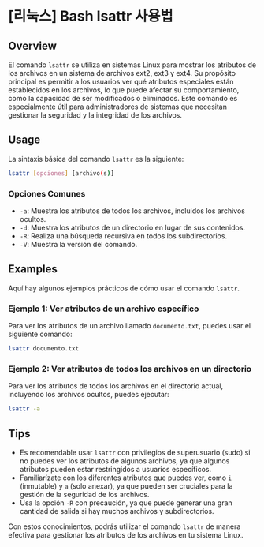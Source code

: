 # [리눅스] Bash lsattr 사용법

## Overview
El comando `lsattr` se utiliza en sistemas Linux para mostrar los atributos de los archivos en un sistema de archivos ext2, ext3 y ext4. Su propósito principal es permitir a los usuarios ver qué atributos especiales están establecidos en los archivos, lo que puede afectar su comportamiento, como la capacidad de ser modificados o eliminados. Este comando es especialmente útil para administradores de sistemas que necesitan gestionar la seguridad y la integridad de los archivos.

## Usage
La sintaxis básica del comando `lsattr` es la siguiente:

```bash
lsattr [opciones] [archivo(s)]
```

### Opciones Comunes
- `-a`: Muestra los atributos de todos los archivos, incluidos los archivos ocultos.
- `-d`: Muestra los atributos de un directorio en lugar de sus contenidos.
- `-R`: Realiza una búsqueda recursiva en todos los subdirectorios.
- `-V`: Muestra la versión del comando.

## Examples
Aquí hay algunos ejemplos prácticos de cómo usar el comando `lsattr`.

### Ejemplo 1: Ver atributos de un archivo específico
Para ver los atributos de un archivo llamado `documento.txt`, puedes usar el siguiente comando:

```bash
lsattr documento.txt
```

### Ejemplo 2: Ver atributos de todos los archivos en un directorio
Para ver los atributos de todos los archivos en el directorio actual, incluyendo los archivos ocultos, puedes ejecutar:

```bash
lsattr -a
```

## Tips
- Es recomendable usar `lsattr` con privilegios de superusuario (sudo) si no puedes ver los atributos de algunos archivos, ya que algunos atributos pueden estar restringidos a usuarios específicos.
- Familiarízate con los diferentes atributos que puedes ver, como `i` (inmutable) y `a` (solo anexar), ya que pueden ser cruciales para la gestión de la seguridad de los archivos.
- Usa la opción `-R` con precaución, ya que puede generar una gran cantidad de salida si hay muchos archivos y subdirectorios.

Con estos conocimientos, podrás utilizar el comando `lsattr` de manera efectiva para gestionar los atributos de los archivos en tu sistema Linux.